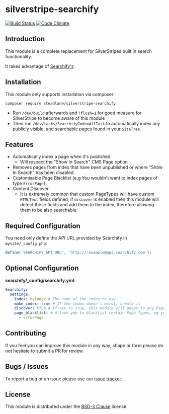 # silverstripe-searchify
[![Build Status](https://travis-ci.org/steadlane/silverstripe-searchify.svg?branch=master)](https://travis-ci.org/steadlane/silverstripe-searchify) [![Code Climate](https://codeclimate.com/github/steadlane/silverstripe-searchify/badges/gpa.svg)](https://codeclimate.com/github/steadlane/silverstripe-searchify)


## Introduction
This module is a complete replacement for SilverStripes built in search functionality.

It takes advantage of [Searchify's](http://www.searchify.com/)

## Installation

This module only supports installation via composer:

```
composer require steadlane/silverstripe-searchify
```

- Run `/dev/build` afterwards and `?flush=1` for good measure for SilverStripe to become aware of this module
- Then run `/dev/tasks/SearchifyIndexAllTask` to automatically index any publicly visible, and searchable pages found in your `SiteTree`


## Features
- Automatically index a page when it's published
    - Will respect the "Show In Search" CMS Page option
- Removes pages from index that have been unpublished or where "Show In Search" has been disabled
- Customisable Page Blacklist (e.g You wouldn't want to index pages of type `ErrorPage`)
- Content Discover
    - It is extremely common that custom PageTypes will have custom `HTMLText` fields defined, if `discover` is enabled then this module will detect these fields and add them to the index, therefore allowing them to be also searchable

## Required Configuration
You need only define the API URL provided by Searchify in `mysite/_config.php`:

```php
define('SEARCHIFY_API_URL', 'http://:example@api.searchify.com');
```

## Optional Configuration
**searchify/_config/searchify.yml**:

```yaml
Searchify:
  settings:
    index: MyIndex # The name of the index to use
    make_index: true # If the index doesn't exist, create it
    discover: true # If set to true, this module will adapt to any PageType it is given. For more information see the README.md
    page_blacklist: # Allows you to blacklist certain Page Types, eg you wouldn't want to index an ErrorPage
      - ErrorPage
```

## Contributing

If you feel you can improve this module in any way, shape or form please do not hesitate to submit a PR for review.

## Bugs / Issues

To report a bug or an issue please use our [issue tracker](https://github.com/steadlane/silverstripe-searchify/issues).

## License

This module is distributed under the [BSD-3 Clause](https://github.com/steadlane/silverstripe-searchify/blob/master/LICENSE) license.
